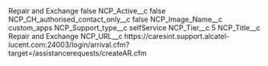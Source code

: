 <?xml version="1.0" encoding="UTF-8"?>
<CustomMetadata xmlns="http://soap.sforce.com/2006/04/metadata" xmlns:xsi="http://www.w3.org/2001/XMLSchema-instance" xmlns:xsd="http://www.w3.org/2001/XMLSchema">
    <label>Repair and Exchange</label>
    <protected>false</protected>
    <values>
        <field>NCP_Active__c</field>
        <value xsi:type="xsd:boolean">false</value>
    </values>
    <values>
        <field>NCP_CH_authorised_contact_only__c</field>
        <value xsi:type="xsd:boolean">false</value>
    </values>
    <values>
        <field>NCP_Image_Name__c</field>
        <value xsi:type="xsd:string">custom_apps</value>
    </values>
    <values>
        <field>NCP_Support_type__c</field>
        <value xsi:type="xsd:string">selfService</value>
    </values>
    <values>
        <field>NCP_Tier__c</field>
        <value xsi:type="xsd:string">5</value>
    </values>
    <values>
        <field>NCP_Title__c</field>
        <value xsi:type="xsd:string">Repair and Exchange</value>
    </values>
    <values>
        <field>NCP_URL__c</field>
        <value xsi:type="xsd:string">https://caresint.support.alcatel-lucent.com:24003/login/arrival.cfm?target=/assistancerequests/createAR.cfm</value>
    </values>
</CustomMetadata>
